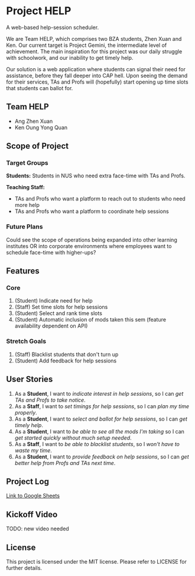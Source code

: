 # Project HELP

A web-based help-session scheduler.

We are Team HELP, which comprises two BZA students, Zhen Xuan and Ken.
Our current target is Project Gemini, the intermediate level of achievement. The
main inspiration for this project was our daily struggle with schoolwork, and 
our inability to get timely help. 

Our solution is a web application where students can signal their need for 
assistance, before they fall deeper into CAP hell. Upon seeing the demand for
their services, TAs and Profs will (hopefully) start opening up time slots that
students can ballot for.  

## Team HELP
- Ang Zhen Xuan
- Ken Oung Yong Quan

## Scope of Project
### Target Groups
**Students:** Students in NUS who need extra face-time with TAs and Profs.

**Teaching Staff:** 
- TAs and Profs who want a platform to reach out to students who need more
help
- TAs and Profs who want a platform to coordinate help sessions

### Future Plans
Could see the scope of operations being expanded into other learning institutes
OR into corporate environments where employees want to schedule face-time with
higher-ups?

## Features
### Core

1. (Student) Indicate need for help
2. (Staff)   Set time slots for help sessions
3. (Student) Select and rank time slots
4. (Student) Automatic inclusion of mods taken this sem (feature availability 
dependent on API)

### Stretch Goals

1. (Staff)   Blacklist students that don't turn up
2. (Student) Add feedback for help sessions

## User Stories
1. As a **Student**, I want to *indicate interest in help sessions*, so I can 
*get TAs and Profs to take notice*.
2. As a **Staff**, I want to *set timings for help sessions*, so I can *plan my*
*time properly*.
3. As a **Student**, I want to *select and ballot for help sessions*, so I can
*get timely help*.
4. As a **Student**, I want to *be able to see all the mods I'm taking* so I 
can *get started quickly without much setup needed*.
5. As a **Staff**, I want to *be able to blacklist students*, so I *won't have
to waste my time*.
6. As a **Student**, I want to *provide feedback on help sessions*, so I can 
*get better help from Profs and TAs next time*.

## Project Log
[Link to Google Sheets](https://docs.google.com/spreadsheets/d/1irWFqA-WFoaXJmSb0RhwxuIm9TfVC-xpZLDoqmZmDJ4/edit?usp=sharing)

## Kickoff Video
TODO: new video needed

## License
This project is licensed under the MIT license. Please refer to LICENSE for further details.
